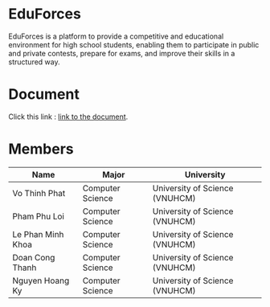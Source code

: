 # EduForces
EduForces is a platform to provide a competitive and educational environment for high school students, enabling them to participate in public and private contests, prepare for exams, and improve their skills in a structured way.

# Document
Click this link : [link to the document](https://drive.google.com/drive/u/2/folders/1BoL95OkjR8fbxnub-7uh8bpDUJzPlipT).

# Members
| **Name**| **Major**| **University**|
|-|-|-|
| Vo Thinh Phat | Computer Science  | University of Science (VNUHCM) |
| Pham Phu Loi | Computer Science  | University of Science (VNUHCM) |
| Le Phan Minh Khoa | Computer Science  | University of Science (VNUHCM) |
| Doan Cong Thanh | Computer Science  | University of Science (VNUHCM) |
| Nguyen Hoang Ky  | Computer Science | University of Science (VNUHCM) |